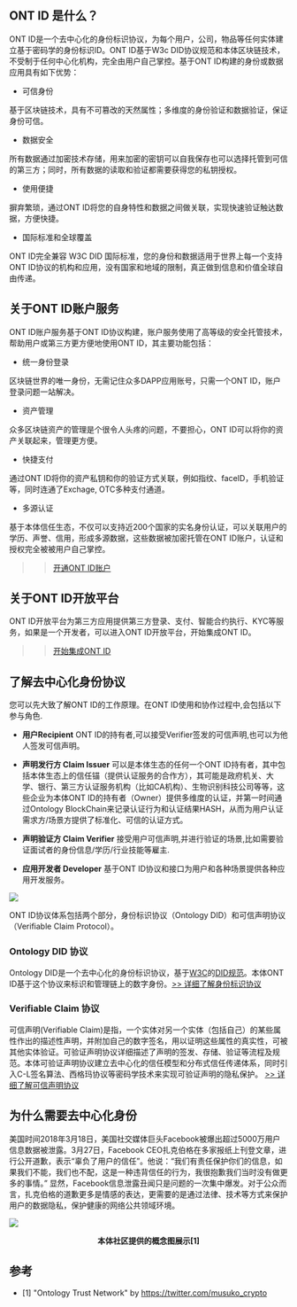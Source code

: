 
## ONT ID 是什么？

ONT ID是一个去中心化的身份标识协议，为每个用户，公司，物品等任何实体建立基于密码学的身份标识ID。ONT ID基于W3c DID协议规范和本体区块链技术，不受制于任何中心化机构，完全由用户自己掌控。基于ONT ID构建的身份或数据应用具有如下优势：

* 可信身份

基于区块链技术，具有不可篡改的天然属性；多维度的身份验证和数据验证，保证身份可信。

* 数据安全

所有数据通过加密技术存储，用来加密的密钥可以自我保存也可以选择托管到可信的第三方；同时，所有数据的读取和验证都需要获得您的私钥授权。

* 使用便捷

摒弃繁琐，通过ONT ID将您的自身特性和数据之间做关联，实现快速验证触达数据，方便快捷。

* 国际标准和全球覆盖

ONT ID完全兼容 W3C DID 国际标准，您的身份和数据适用于世界上每一个支持ONT ID协议的机构和应用，没有国家和地域的限制，真正做到信息和价值全球自由传递。 


## 关于ONT ID账户服务 

ONT ID账户服务基于ONT ID协议构建，账户服务使用了高等级的安全托管技术，帮助用户或第三方更方便地使用ONT ID，其主要功能包括：

* 统一身份登录

区块链世界的唯一身份，无需记住众多DAPP应用账号，只需一个ONT ID，账户登录问题一站解决。

* 资产管理

众多区块链资产的管理是个很令人头疼的问题，不要担心，ONT ID可以将你的资产关联起来，管理更方便。

* 快捷支付

通过ONT ID将你的资产私钥和你的验证方式关联，例如指纹、faceID，手机验证等，同时连通了Exchage, OTC多种支付通道。

* 多源认证

基于本体信任生态，不仅可以支持近200个国家的实名身份认证，可以关联用户的学历、声誉、信用，形成多源数据，这些数据被加密托管在ONT ID账户，认证和授权完全被被用户自己掌控。

>> [开通ONT ID账户](https://ontid.info)

## 关于ONT ID开放平台

ONT ID开放平台为第三方应用提供第三方登录、支付、智能合约执行、KYC等服务，如果是一个开发者，可以进入ONT ID开放平台，开始集成ONT ID。

>> [开始集成ONT ID](https://pro-docs.ont.io/#/docs-cn/ontid/get_started)


## 了解去中心化身份协议

您可以先大致了解ONT ID的工作原理。在ONT ID使用和协作过程中,会包括以下参与角色.

* **用户Recipient** ONT ID的持有者,可以接受Verifier签发的可信声明,也可以为他人签发可信声明。 

* **声明发行方 Claim Issuer** 可以是本体生态的任何一个ONT ID持有者，其中包括本体生态上的信任锚（提供认证服务的合作方），其可能是政府机关、大学、银行、第三方认证服务机构（比如CA机构）、生物识别科技公司等等，这些企业为本体ONT ID的持有者（Owner）提供多维度的认证，并第一时间通过Ontology BlockChain来记录认证行为和认证结果HASH，从而为用户认证需求方/场景方提供了标准化、可信的认证方式。

* **声明验证方 Claim Verifier** 接受用户可信声明,并进行验证的场景,比如需要验证面试者的身份信息/学历/行业技能等雇主.

* **应用开发者 Developer** 基于ONT ID协议和接口为用户和各种场景提供各种应用开发服务。

![](https://github.com/ontio/ontology-DID/raw/master/images/claim_workflow_cn.png)


ONT ID协议体系包括两个部分，身份标识协议（Ontology DID）和可信声明协议（Verifiable Claim Protocol）。

### Ontology DID 协议

Ontology DID是一个去中心化的身份标识协议，基于[W3C](https://www.w3.org/2017/vc/WG/)的[DID规范](https://w3c-ccg.github.io/did-spec/)。本体ONT ID基于这个协议来标识和管理链上的数字身份。[>> 详细了解身份标识协议](https://github.com/ontio/ontology-DID/blob/master/docs/cn/ONTID_protocol_spec_cn.md)

### Verifiable Claim 协议

可信声明(Verifiable Claim)是指，一个实体对另一个实体（包括自己）的某些属性作出的描述性声明，并附加自己的数字签名，用以证明这些属性的真实性，可被其他实体验证。可验证声明协议详细描述了声明的签发、存储、验证等流程及规范。本体可验证声明协议建立去中心化的信任模型和分布式信任传递体系，同时引入C-L签名算法、西格玛协议等密码学技术来实现可验证声明的隐私保护。
[>> 详细了解可信声明协议](https://github.com/ontio/ontology-DID/blob/master/docs/cn/claim_spec_cn.md)


## 为什么需要去中心化身份

美国时间2018年3月18日，美国社交媒体巨头Facebook被爆出超过5000万用户信息数据被泄露。3月27日，Facebook CEO扎克伯格在多家报纸上刊登文章，进行公开道歉，表示“辜负了用户的信任”。他说：“我们有责任保护你们的信息，如果我们不能，我们也不配，这是一种违背信任的行为，我很抱歉我们当时没有做更多的事情。” 
显然，Facebook信息泄露丑闻只是问题的一次集中爆发。对于公众而言，扎克伯格的道歉更多是情感的表达，更需要的是通过法律、技术等方式来保护用户的数据隐私，保护健康的网络公共领域环境。

![](https://github.com/ontio/ontology-DID/raw/master/images/ontid.jpg)
<p align="center">
<b>本体社区提供的概念图展示[1]</b>
</p>

## 参考

- [1] "Ontology Trust Network" by https://twitter.com/musuko_crypto

